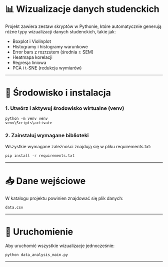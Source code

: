 
# 📊 Wizualizacje danych studenckich
Projekt zawiera zestaw skryptów w Pythonie, które automatycznie generują różne typy wizualizacji danych studenckich, takie jak:

 - Boxplot i Violinplot
 - Histogramy i histogramy warunkowe
 - Error bars z rozrzutem (średnia ± SEM)
 - Heatmapa korelacji
 - Regresja liniowa
 - PCA i t-SNE (redukcja wymiarów)

---

# 🧪 Środowisko i instalacja

### 1. Utwórz i aktywuj środowisko wirtualne (venv)

    python -m venv venv
    venv\Scripts\activate

### 2. Zainstaluj wymagane biblioteki
Wszystkie wymagane zależności znajdują się w pliku requirements.txt:

    pip install -r requirements.txt

---

# 📥 Dane wejściowe

W katalogu projektu powinien znajdować się plik danych:

    data.csv

---

# 🚀 Uruchomienie

Aby uruchomić wszystkie wizualizacje jednocześnie:

    python data_analysis_main.py

---
